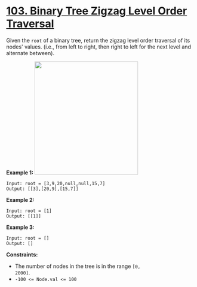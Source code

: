# [103. Binary Tree Zigzag Level Order Traversal](https://leetcode.com/problems/binary-tree-zigzag-level-order-traversal/description/)

Given the <code>root</code> of a binary tree, return the zigzag level order traversal of its nodes' values. (i.e., from left to right, then right to left for the next level and alternate between).

**Example 1:** 
<img alt="" src="https://assets.leetcode.com/uploads/2021/02/19/tree1.jpg" style="width: 277px; height: 302px;">

```
Input: root = [3,9,20,null,null,15,7]
Output: [[3],[20,9],[15,7]]
```

**Example 2:** 

```
Input: root = [1]
Output: [[1]]
```

**Example 3:** 

```
Input: root = []
Output: []
```

**Constraints:** 

- The number of nodes in the tree is in the range <code>[0, 2000]</code>.
- <code>-100 <= Node.val <= 100</code>